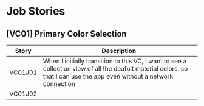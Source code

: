 # Job Stories
## [VC01] Primary Color Selection

| Story | Description |
| --- | --- |
| VC01J01 | When I initially transition to this VC, I want to see a collection view of all the deafult material colors, so that I can use the app even without a network connection |
| VC01J02 |  |
